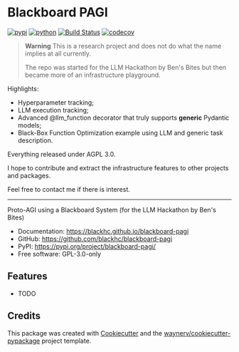 # Blackboard PAGI


[![pypi](https://img.shields.io/pypi/v/blackboard-pagi.svg)](https://pypi.org/project/blackboard-pagi/)
[![python](https://img.shields.io/pypi/pyversions/blackboard-pagi.svg)](https://pypi.org/project/blackboard-pagi/)
[![Build Status](https://github.com/blackhc/blackboard-pagi/actions/workflows/dev.yml/badge.svg)](https://github.com/blackhc/blackboard-pagi/actions/workflows/dev.yml)
[![codecov](https://codecov.io/gh/blackhc/blackboard-pagi/branch/main/graphs/badge.svg)](https://codecov.io/github/blackhc/blackboard-pagi)

> **Warning**
> This is a research project and does not do what the name implies at all currently.
>
> The repo was started for the LLM Hackathon by Ben's Bites but then became more of an infrastructure playground.

Highlights:

- Hyperparameter tracking;
- LLM execution tracking;
- Advanced @llm_function decorator that truly supports **generic** Pydantic models;
- Black-Box Function Optimization example using LLM and generic task description.

Everything released under AGPL 3.0.

I hope to contribute and extract the infrastructure features to other projects and packages.

Feel free to contact me if there is interest.

---

Proto-AGI using a Blackboard System (for the LLM Hackathon by Ben's Bites)


* Documentation: <https://blackhc.github.io/blackboard-pagi>
* GitHub: <https://github.com/blackhc/blackboard-pagi>
* PyPI: <https://pypi.org/project/blackboard-pagi/>
* Free software: GPL-3.0-only


## Features

* TODO

## Credits

This package was created with [Cookiecutter](https://github.com/audreyr/cookiecutter) and the [waynerv/cookiecutter-pypackage](https://github.com/waynerv/cookiecutter-pypackage) project template.
